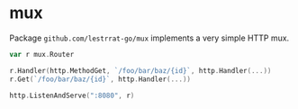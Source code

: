 mux
===

Package `github.com/lestrrat-go/mux` implements a very simple HTTP mux.

```go
var r mux.Router

r.Handler(http.MethodGet, `/foo/bar/baz/{id}`, http.Handler(...))
r.Get(`/foo/bar/baz/{id}`, http.Handler(...))

http.ListenAndServe(":8080", r)
```

